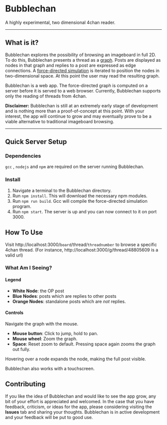 # Bubblechan 
A highly experimental, two dimensional 4chan reader.

---

## What is it?
Bubblechan explores the possibility of browsing an imageboard in full 2D. To do this, Bubblechan presents a thread as a [graph](https://en.wikipedia.org/wiki/Graph_%28mathematics%29). Posts are displayed as nodes in that graph and replies to a post are expressed as edge connections. A [force-directed simulation](https://en.wikipedia.org/wiki/Force-directed_graph_drawing) is iterated to position the nodes in two-dimensional space. At this point the user may read the resulting graph.

Bubblechan is a web app. The force-directed graph is computed on a server before it is served to a web browser. Currently, Bubblechan supports only the reading of threads from 4chan.

**Disclaimer:** Bubblechan is still at an extremely early stage of development and is nothing more than a proof-of-concept at this point. With your interest, the app will continue to grow and may eventually prove to be a viable alternative to traditional imageboard browsing.

---

## Quick Server Setup
### Dependencies
`gcc` , `nodejs` and `npm` are required on the server running Bubblechan.
### Install
1. Navigate a terminal to the Bubblechan directory.
2. Run  `npm install`. This will download the necessary npm modules.
3. Run `npm run build`. Gcc will compile the force-directed simulation program.
4. Run `npm start`. The server is up and you can now connect to it on port 3000.

## How To Use
Visit http://localhost:3000/`board`/thread/`threadnumber` to browse a specific 4chan thread.
(For instance, http://localhost:3000/g/thread/48805609 is a valid url)

### What Am I Seeing?
#### Legend
+ **White Node**: the OP post
+ **Blue Nodes**: posts which are replies to other posts
+ **Orange Nodes**: standalone posts which are _not_ replies.

#### Controls
Navigate the graph with the mouse.

+ **Mouse button**: Click to jump, hold to pan.
+ **Mouse wheel**: Zoom the graph. 
+ **Space**: Reset zoom to default. Pressing space again zooms the graph out fully.

Hovering over a node expands the node, making the full post visible.

Bubblechan also works with a touchscreen.

## Contributing
If you like the idea of Bubblechan and would like to see the app grow, any bit of your effort is appreciated and welcomed. In the case that you have feedback, criticism, or ideas for the app, please considering visiting the **Issues** tab and sharing your thoughts. Bubblechan is in active development and your feedback will be put to good use.
